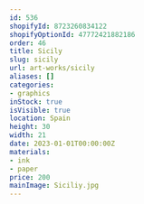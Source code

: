 ```yaml
---
id: 536
shopifyId: 8723260834122
shopifyOptionId: 47772421882186
order: 46
title: Sicily
slug: sicily
url: art-works/sicily
aliases: []
categories:
- graphics
inStock: true
isVisible: true
location: Spain
height: 30
width: 21
date: 2023-01-01T00:00:00Z
materials:
- ink
- paper
price: 200
mainImage: Siciliy.jpg
---
```

